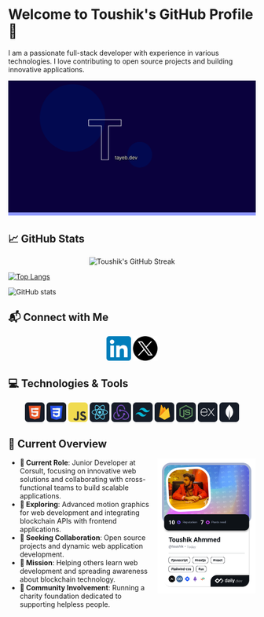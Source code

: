 # Welcome to Toushik's GitHub Profile 👋

I am a passionate full-stack developer with experience in various technologies. I love contributing to open source projects and building innovative applications.

<a href="https://www.facebook.com/toushik018/">
<img src="https://raw.githubusercontent.com/toushik018/toushik018/main/images/og-tayeb.png" alt="Toushik's Cover Image"/>
</a>

## :chart_with_upwards_trend: GitHub Stats

<p align="center">
  <img width="60%" src="https://github-readme-streak-stats.herokuapp.com?user=toushik018&theme=react&hide_border=true&background=0D1117&stroke=0D1117&fire=FF1CF7&sideLabels=00F0FF&currStreakNum=FF1CF7&ring=FF1CF7&currStreakLabel=FF1CF7&sideNums=00F0FF" alt="Toushik's GitHub Streak"/>
</p>

[![Top Langs](https://github-readme-stats.vercel.app/api/top-langs/?username=toushik018)](https://github.com/anuraghazra/github-readme-stats)

![GitHub stats](https://github-readme-stats.vercel.app/api?username=toushik018&show_icons=true&count_private=true)

## :mailbox_with_mail: Connect with Me

<p align="center">
  <a href="https://www.linkedin.com/in/tayebhossain/"><img height="50" src="https://github.com/toushik018/toushik018/blob/main/images/icons/Linkedin.png" alt="LinkedIn"/></a>
  <a href="https://x.com/Toushiik"><img height="50" src="https://github.com/toushik018/toushik018/blob/main/images/icons/twitter.png" alt="Twitter"/></a>
</p>

## :computer: Technologies & Tools

<p align="center">
  <img src="https://github.com/toushik018/toushik018/blob/main/images/icons/HTML.png" alt="HTML" height="40"/>
  <img src="https://github.com/toushik018/toushik018/blob/main/images/icons/css.png" alt="CSS" height="40"/>
  <img src="https://github.com/toushik018/toushik018/blob/main/images/icons/JavaScript.png" alt="JavaScript" height="40"/>
  <img src="https://github.com/toushik018/toushik018/blob/main/images/icons/react.png" alt="React" height="40"/>
  <img src="https://github.com/toushik018/toushik018/blob/main/images/icons/redux.png" alt="Redux" height="40"/>
  <img src="https://github.com/toushik018/toushik018/blob/main/images/icons/tailwind.png" alt="Tailwind CSS" height="40"/>
  <img src="https://github.com/toushik018/toushik018/blob/main/images/icons/firebase.png" alt="Firebase" height="40"/>
  <img src="https://github.com/toushik018/toushik018/blob/main/images/icons/node.png" alt="Node.js" height="40"/>
  <img src="https://github.com/toushik018/toushik018/blob/main/images/icons/express.png" alt="Express.js" height="40"/>
  <img src="https://github.com/toushik018/toushik018/blob/main/images/icons/mongo.png" alt="MongoDB" height="40"/>
</p>

## :eyes: Current Overview

<div align="left">
<a href="https://app.daily.dev/toushik018"><img align="right" src="https://github.com/toushik018/toushik018/blob/main/images/toushik.png" width="200" alt="Toushik's Dev Card"/></a>
</div>

- **🔭 Current Role**: Junior Developer at Corsult, focusing on innovative web solutions and collaborating with cross-functional teams to build scalable applications.
- **🌱 Exploring**: Advanced motion graphics for web development and integrating blockchain APIs with frontend applications.
- **👯 Seeking Collaboration**: Open source projects and dynamic web application development.
- **🤔 Mission**: Helping others learn web development and spreading awareness about blockchain technology.
- **💖 Community Involvement**: Running a charity foundation dedicated to supporting helpless people.

<br />
